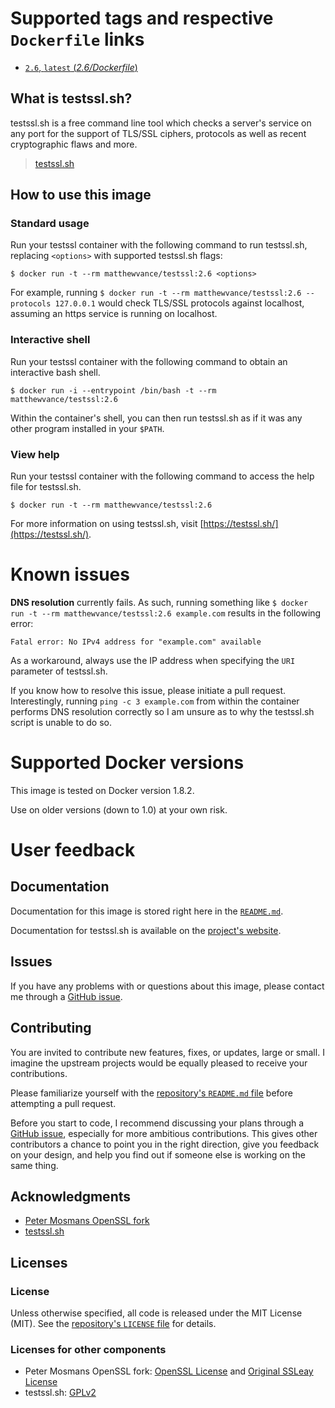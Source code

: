 # <a name="what-is-testssl"></a>Supported tags and respective `Dockerfile` links

-	[`2.6`, `latest` (*2.6/Dockerfile*)](https://github.com/MatthewVance/testssl-docker)

## <a name="what-is-testssl"></a>What is testssl.sh?

 testssl.sh is a free command line tool which checks a server's service on any port for the support of TLS/SSL ciphers, protocols as well as recent cryptographic flaws and more.

> [testssl.sh](https://testssl.sh/)

## <a name="how-to-use-this-image"></a>How to use this image

### Standard usage

Run your testssl container with the following command to run testssl.sh, replacing `<options>` with supported testssl.sh flags:

```console
$ docker run -t --rm matthewvance/testssl:2.6 <options>
```

For example, running `$ docker run -t --rm matthewvance/testssl:2.6 --protocols 127.0.0.1` would check TLS/SSL protocols against localhost, assuming an https service is running on localhost.

### Interactive shell

Run your testssl container with the following command to obtain an interactive bash shell.

```console
$ docker run -i --entrypoint /bin/bash -t --rm matthewvance/testssl:2.6
```

Within the container's shell, you can then run testssl.sh as if it was any other program installed in your `$PATH`.

### View help

Run your testssl container with the following command to access the help file for testssl.sh.

```console
$ docker run -t --rm matthewvance/testssl:2.6
```

For more information on using testssl.sh, visit [https://testssl.sh/](https://testssl.sh/).

# <a name="known-issues"></a>Known issues

**DNS resolution** currently fails. As such, running something like `$ docker run -t --rm matthewvance/testssl:2.6 example.com` results in the following error:

```console
Fatal error: No IPv4 address for "example.com" available
```
As a workaround, always use the IP address when specifying the `URI` parameter of testssl.sh.

If you know how to resolve this issue, please initiate a pull request. Interestingly, running `ping -c 3 example.com` from within the container performs DNS resolution correctly so I am unsure as to why the testssl.sh script is unable to do so.

# <a name="supported-docker-versions"></a>Supported Docker versions

This image is tested on Docker version 1.8.2.

Use on older versions (down to 1.0) at your own risk.

# <a name="user-feedback"></a>User feedback

## <a name="documentation"></a>Documentation

Documentation for this image is stored right here in the [`README.md`](https://github.com/MatthewVance/testssl-docker/blob/master/README.md).

Documentation for testssl.sh is available on the [project's website](https://testssl.sh/).

## <a name="issues"></a>Issues

If you have any problems with or questions about this image, please contact me through a [GitHub issue](https://github.com/MatthewVance/testssl-docker/issues).

## <a name="contributing"></a>Contributing

You are invited to contribute new features, fixes, or updates, large or small. I imagine the upstream projects would be equally pleased to receive your contributions.

Please familiarize yourself with the [repository's `README.md` file](https://github.com/MatthewVance/testssl-docker/blob/master/README.md) before attempting a pull request.

Before you start to code, I recommend discussing your plans through a [GitHub issue](https://github.com/MatthewVance/testssl-docker/issues), especially for more ambitious contributions. This gives other contributors a chance to point you in the right direction, give you feedback on your design, and help you find out if someone else is working on the same thing.

## <a name="acknowledgments"></a>Acknowledgments

- [Peter Mosmans OpenSSL fork](https://github.com/PeterMosmans/openssl/)
- [testssl.sh](https://github.com/drwetter/testssl.sh)

## <a name="licenses"></a>Licenses
### <a name="license"></a>License

Unless otherwise specified, all code is released under the MIT License (MIT). See the [repository's `LICENSE` file](LICENSE) for details.

### <a name="licenses-for-other-components"></a>Licenses for other components

- Peter Mosmans OpenSSL fork: [OpenSSL License](https://github.com/PeterMosmans/openssl/blob/1.0.2-chacha/LICENSE) and [Original SSLeay License](https://github.com/PeterMosmans/openssl/blob/1.0.2-chacha/LICENSE)
- testssl.sh: [GPLv2](https://github.com/drwetter/testssl.sh/blob/master/LICENSE)

